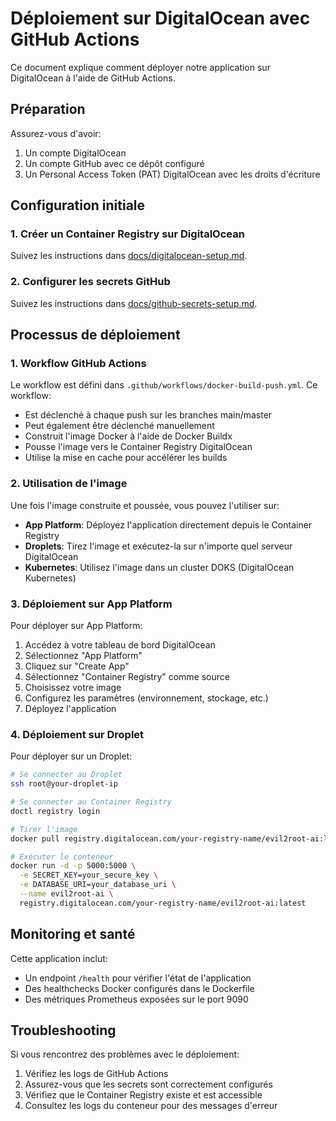 # Déploiement sur DigitalOcean avec GitHub Actions

Ce document explique comment déployer notre application sur DigitalOcean à l'aide de GitHub Actions.

## Préparation

Assurez-vous d'avoir:

1. Un compte DigitalOcean
2. Un compte GitHub avec ce dépôt configuré
3. Un Personal Access Token (PAT) DigitalOcean avec les droits d'écriture

## Configuration initiale

### 1. Créer un Container Registry sur DigitalOcean

Suivez les instructions dans [docs/digitalocean-setup.md](docs/digitalocean-setup.md).

### 2. Configurer les secrets GitHub

Suivez les instructions dans [docs/github-secrets-setup.md](docs/github-secrets-setup.md).

## Processus de déploiement

### 1. Workflow GitHub Actions

Le workflow est défini dans `.github/workflows/docker-build-push.yml`. Ce workflow:

- Est déclenché à chaque push sur les branches main/master
- Peut également être déclenché manuellement
- Construit l'image Docker à l'aide de Docker Buildx
- Pousse l'image vers le Container Registry DigitalOcean
- Utilise la mise en cache pour accélérer les builds

### 2. Utilisation de l'image

Une fois l'image construite et poussée, vous pouvez l'utiliser sur:

- **App Platform**: Déployez l'application directement depuis le Container Registry
- **Droplets**: Tirez l'image et exécutez-la sur n'importe quel serveur DigitalOcean
- **Kubernetes**: Utilisez l'image dans un cluster DOKS (DigitalOcean Kubernetes)

### 3. Déploiement sur App Platform

Pour déployer sur App Platform:

1. Accédez à votre tableau de bord DigitalOcean
2. Sélectionnez "App Platform"
3. Cliquez sur "Create App"
4. Sélectionnez "Container Registry" comme source
5. Choisissez votre image
6. Configurez les paramètres (environnement, stockage, etc.)
7. Déployez l'application

### 4. Déploiement sur Droplet

Pour déployer sur un Droplet:

```bash
# Se connecter au Droplet
ssh root@your-droplet-ip

# Se connecter au Container Registry
doctl registry login

# Tirer l'image
docker pull registry.digitalocean.com/your-registry-name/evil2root-ai:latest

# Exécuter le conteneur
docker run -d -p 5000:5000 \
  -e SECRET_KEY=your_secure_key \
  -e DATABASE_URI=your_database_uri \
  --name evil2root-ai \
  registry.digitalocean.com/your-registry-name/evil2root-ai:latest
```

## Monitoring et santé

Cette application inclut:

- Un endpoint `/health` pour vérifier l'état de l'application
- Des healthchecks Docker configurés dans le Dockerfile
- Des métriques Prometheus exposées sur le port 9090

## Troubleshooting

Si vous rencontrez des problèmes avec le déploiement:

1. Vérifiez les logs de GitHub Actions
2. Assurez-vous que les secrets sont correctement configurés
3. Vérifiez que le Container Registry existe et est accessible
4. Consultez les logs du conteneur pour des messages d'erreur 